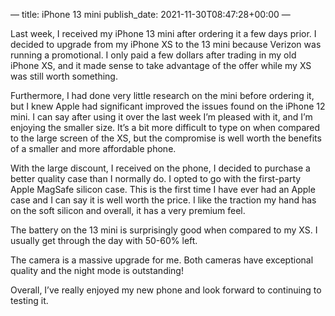 —
title: iPhone 13 mini
publish_date: 2021-11-30T08:47:28+00:00
—

Last week, I received my iPhone 13 mini after ordering it a few days prior. I decided to upgrade from my iPhone XS to the 13 mini because Verizon was running a promotional. I only paid a few dollars after trading in my old iPhone XS, and it made sense to take advantage of the offer while my XS was still worth something.

Furthermore, I had done very little research on the mini before ordering it, but I knew Apple had significant improved the issues found on the iPhone 12 mini. I can say after using it over the last week I’m pleased with it, and I’m enjoying the smaller size. It’s a bit more difficult to type on when compared to the large screen of the XS, but the compromise is well worth the benefits of a smaller and more affordable phone.

With the large discount, I received on the phone, I decided to purchase a better quality case than I normally do. I opted to go with the first-party Apple MagSafe silicon case. This is the first time I have ever had an Apple case and I can say it is well worth the price. I like the traction my hand has on the soft silicon and overall, it has a very premium feel.

The battery on the 13 mini is surprisingly good when compared to my XS. I usually get through the day with 50-60% left.

The camera is a massive upgrade for me. Both cameras have exceptional quality and the night mode is outstanding!

Overall, I’ve really enjoyed my new phone and look forward to continuing to testing it.
